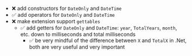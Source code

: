 - ❌ add constructors for `DateOnly` and `DateTime` 
- ✅ add operators for `DateOnly` and `DateTime`
- ❌ make extension support `gettables` 
  - ✅ add getters for `DateOnly` and `DateTime`: `year`, `TotalYears`, `month`, etc. down to milliseconds and total milliseconds
    - ✅ be very mindful of the difference between `X` and `TotalX` in .Net, both are very useful and very important